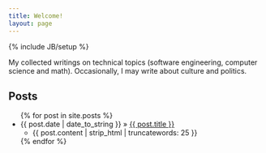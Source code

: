 ```yaml
---
title: Welcome!
layout: page
---
```

{% include JB/setup %}

My collected writings on technical topics (software engineering, computer science and math). Occasionally, I may write about culture and politics.
    
## Posts

<ul class="posts">
  {% for post in site.posts %}
    <li><span>{{ post.date | date_to_string }}</span> &raquo; <a href="{{ BASE_PATH }}{{ post.url }}">{{ post.title }}</a>
        <ul> <li> {{ post.content | strip_html | truncatewords: 25 }} </li> </ul>
    </li>
  {% endfor %}
</ul>
